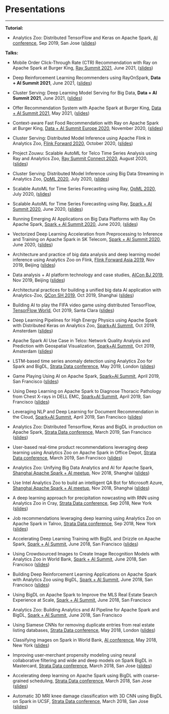 # Presentations
---

**Tutorial:**

- Analytics Zoo: Distributed TensorFlow and Keras on Apache Spark, [AI conference](https://conferences.oreilly.com/artificial-intelligence/ai-ca-2019/public/schedule/detail/77069), Sep 2019, San Jose ([slides](https://github.com/analytics-zoo/analytics-zoo.github.io/blob/master/presentations/Tutorial%20Analytics%20ZOO.pdf))

**Talks:**

- Mobile Order Click-Through Rate (CTR) Recommendation with Ray on Apache Spark at Burger King, [Ray Summit 2021](https://www.anyscale.com/events/2021/06/22/mobile-order-click-through-rate-ctr-recommendation-with-ray-on-apache-spark-at-burger-king), June 2021, ([slides](https://files.speakerdeck.com/presentations/1870110b5adf4bfc8f0c76255a417f09/Kai_Huang_and_Luyang_Wang.pdf))

- Deep Reinforcement Learning Recommenders using RayOnSpark, **Data + AI Summit 2021**, June 2021, ([slides](https://github.com/analytics-zoo/analytics-zoo.github.io/blob/master/presentations/210527DeepReinforcementLearningRecommendersUsingRayOnSpark2.pdf))

- Cluster Serving: Deep Learning Model Serving for Big Data, **Data + AI Summit 2021**, June 2021, ([slides](https://github.com/analytics-zoo/analytics-zoo.github.io/blob/master/presentations/210526Cluster-Serving.pdf))

- Offer Recommendation System with Apache Spark at Burger King, [Data + AI Summit 2021](https://databricks.com/session_na21/offer-recommendation-system-with-apache-spark-at-burger-king), May 2021, ([slides](https://github.com/analytics-zoo/analytics-zoo.github.io/blob/master/presentations/20210526Offer%20Recommendation.pdf))

- Context-aware Fast Food Recommendation with Ray on Apache Spark at Burger King, [Data + AI Summit Europe 2020](https://databricks.com/session_eu20/context-aware-fast-food-recommendation-with-ray-on-apache-spark-at-burger-king), November 2020, ([slides](https://github.com/analytics-zoo/analytics-zoo.github.io/blob/master/presentations/1118%20Context-aware%20Fast%20Food%20Recommendation%20with%20Ray%20on%20Apache%20Spark%20at%20Burger%20King.pdf))

- Cluster Serving: Distributed Model Inference using Apache Flink in Analytics Zoo, [Flink Forward 2020](https://www.flink-forward.org/global-2020/conference-program#cluster-serving--distributed-model-inference-using-apache-flink-in-analytics-zoo), October 2020, ([slides](https://github.com/analytics-zoo/analytics-zoo.github.io/blob/master/presentations/1020%20Cluster%20Serving%20Distributed%20Model%20Inference%20using%20Apache%20Flink%20in%20Analytics%20Zoo%20.pdf))

- Project Zouwu: Scalable AutoML for Telco Time Series Analysis using Ray and Analytics Zoo, [Ray Summit Connect 2020](https://anyscale.com/blog/videos-and-slides-for-the-fourth-ray-summit-connect-august-12-2020/), August 2020, ([slides](https://anyscale.com/wp-content/uploads/2020/08/Ding-Ding-Connect-slides.pdf))

- Cluster Serving: Distributed Model Inference using Big Data Streaming in Analytics Zoo, [OpML 2020](https://www.usenix.org/conference/opml20/presentation/song), July 2020, ([slides](https://www.usenix.org/sites/default/files/conference/protected-files/opml20_talks_43_slides_song.pdf))

- Scalable AutoML for Time Series Forecasting using Ray, [OpML 2020](https://www.usenix.org/conference/opml20/presentation/huang), July 2020, ([slides](https://www.usenix.org/sites/default/files/conference/protected-files/opml20_talks_84_slides_huang.pdf))

- Scalable AutoML for Time Series Forecasting using Ray, [Spark + AI Summit 2020](https://databricks.com/session_na20/scalable-automl-for-time-series-forecasting-using-ray), June 2020, ([slides](https://www.slideshare.net/databricks/scalable-automl-for-time-series-forecasting-using-ray))

- Running Emerging AI Applications on Big Data Platforms with Ray On Apache Spark, [Spark + AI Summit 2020](https://databricks.com/session_na20/running-emerging-ai-applications-on-big-data-platforms-with-ray-on-apache-spark), June 2020, ([slides](https://www.slideshare.net/databricks/running-emerging-ai-applications-on-big-data-platforms-with-ray-on-apache-spark))

- Vectorized Deep Learning Acceleration from Preprocessing to Inference and Training on Apache Spark in SK Telecom, [Spark + AI Summit 2020](https://databricks.com/session_na20/vectorized-deep-learning-acceleration-from-preprocessing-to-inference-and-training-on-apache-spark-in-sk-telecom), June 2020, ([slides](https://www.slideshare.net/databricks/vectorized-deep-learning-acceleration-from-preprocessing-to-inference-and-training-on-apache-spark-in-sk-telecom?from_action=save))

- Architecture and practice of big data analysis and deep learning model inference using Analytics Zoo on Flink, [Flink Forward Asia 2019](https://developer.aliyun.com/special/ffa2019-conference?spm=a2c6h.13239638.0.0.21f27955PCNMUB#), Nov 2019, Beijing ([slides](https://github.com/analytics-zoo/analytics-zoo.github.io/blob/master/presentations/Architecture%20and%20practice%20of%20big%20data%20analysis%20and%20deep%20learning%20model%20inference%20using%20Analytics%20Zoo%20on%20Flink(FFA2019)%20.pdf))

- Data analysis + AI platform technology and case studies, [AICon BJ 2019](https://aicon.infoq.cn/2019/beijing/), Nov 2019, Beijing ([slides](https://github.com/analytics-zoo/analytics-zoo.github.io/blob/master/presentations/AICON%20AZ%20Cluster%20Serving%20Beijing%20Qiyuan_v5.pdf))

- Architectural practices for building a unified big data AI application with Analytics-Zoo, [QCon SH 2019](https://qcon.infoq.cn/2019/shanghai/presentation/1921), Oct 2019, Shanghai ([slides](https://github.com/analytics-zoo/analytics-zoo.github.io/blob/master/presentations/Architectural%20practices%20for%20building%20a%20unified%20big%20data%20AI%20application%20with%20Analytics-Zoo.pdf))

- Building AI to play the FIFA video game using distributed TensorFlow, [TensorFlow World](https://conferences.oreilly.com/tensorflow/tf-ca/public/schedule/detail/78309), Oct 2019, Santa Clara ([slides](https://github.com/analytics-zoo/analytics-zoo.github.io/blob/master/presentations/Building%20AI%20to%20play%20the%20FIFA%20video%20game%20using%20distributed%20TensorFlow.pdf))

- Deep Learning Pipelines for High Energy Physics using Apache Spark with Distributed Keras on Analytics Zoo, [Spark+AI Summit](https://databricks.com/session_eu19/deep-learning-pipelines-for-high-energy-physics-using-apache-spark-with-distributed-keras-on-analytics-zoo), Oct 2019, Amsterdam ([slides](https://www.slideshare.net/databricks/deep-learning-pipelines-for-high-energy-physics-using-apache-spark-with-distributed-keras-on-analytics-zoo))

- Apache Spark AI Use Case in Telco: Network Quality Analysis and Prediction with Geospatial Visualization, [Spark+AI Summit](https://databricks.com/session_eu19/apache-spark-ai-use-case-in-telco-network-quality-analysis-and-prediction-with-geospatial-visualization), Oct 2019, Amsterdam ([slides](https://www.slideshare.net/databricks/apache-spark-ai-use-case-in-telco-network-quality-analysis-and-prediction-with-geospatial-visualization))

- LSTM-based time series anomaly detection using Analytics Zoo for Spark and BigDL, [Strata Data conference](https://conferences.oreilly.com/strata/strata-eu/public/schedule/detail/74077), May 2019, London ([slides](https://cdn.oreillystatic.com/en/assets/1/event/292/LSTM-based%20time%20series%20anomaly%20detection%20using%20Analytics%20Zoo%20for%20Spark%20and%20BigDL%20Presentation.pptx))

- Game Playing Using AI on Apache Spark, [Spark+AI Summit](https://databricks.com/session/game-playing-using-ai-on-apache-spark), April 2019, San Francisco ([slides](https://github.com/analytics-zoo/analytics-zoo.github.io/blob/master/presentations/game-playing-using-ai-on-apache-spark.pdf))

- Using Deep Learning on Apache Spark to Diagnose Thoracic Pathology from Chest X-rays in DELL EMC, [Spark+AI Summit](https://databricks.com/session/using-deep-learning-on-apache-spark-to-diagnose-thoracic-pathology-from-chest-x-rays), April 2019, San Francisco ([slides](https://github.com/analytics-zoo/analytics-zoo.github.io/blob/master/presentations/Using%20Deep%20Learning%20on%20Apache%20Spark%20to%20diagnose%20thoracic%20pathology%20from%20.._.pdf))

- Leveraging NLP and Deep Learning for Document Recommendation in the Cloud, [Spark+AI Summit](https://databricks.com/session/leveraging-nlp-and-deep-learning-for-document-recommendations-in-the-cloud), April 2019, San Francisco ([slides](https://github.com/analytics-zoo/analytics-zoo.github.io/blob/master/presentations/Leveraging%20NLP%20and%20Deep%20Learning%20for%20Document%20Recommendation%20in%20the%20Cloud.pdf))

- Analytics Zoo: Distributed Tensorflow, Keras and BigDL in production on Apache Spark, [Strata Data conference](https://conferences.oreilly.com/strata/strata-ca/public/schedule/detail/72802), March 2019, San Francisco ([slides](https://github.com/analytics-zoo/analytics-zoo.github.io/blob/master/presentations/Analytics%20Zoo-Distributed%20Tensorflow%2C%20Keras%20and%20BigDL%20in%20production%20on%20Apache%20Spark.pdf))

- User-based real-time product recommendations leveraging deep learning using Analytics Zoo on Apache Spark in Office Depot, [Strata Data conference](https://conferences.oreilly.com/strata/strata-ca/public/schedule/detail/73079), March 2019, San Francisco ([slides](https://github.com/analytics-zoo/analytics-zoo.github.io/blob/master/presentations/User-based%20real-time%20product%20recommendations%20leveraging%20deep%20learning%20using%20Analytics%20Zoo%20on%20Apache%20Spark%20and%20BigDL%20Presentation.pdf))

- Analytics Zoo: Unifying Big Data Analytics and AI for Apache Spark, [Shanghai Apache Spark + AI meetup](https://www.meetup.com/Shanghai-Apache-Spark-AI-Meetup/events/255788956/), Nov 2018, Shanghai ([slides](https://github.com/analytics-zoo/analytics-zoo.github.io/blob/master/presentations/Analytics%20Zoo-Unifying%20Big%20Data%20Analytics%20and%20AI%20for%20Apache%20Spark.pdf))

- Use Intel Analytics Zoo to build an intelligent QA Bot for Microsoft Azure, [Shanghai Apache Spark + AI meetup](https://www.meetup.com/Shanghai-Apache-Spark-AI-Meetup/events/255788956/), Nov 2018, Shanghai ([slides](https://github.com/analytics-zoo/analytics-zoo.github.io/blob/master/presentations/Use%20Intel%20Analytics%20Zoo%20to%20build%20an%20intelligent%20QA%20Bot%20for%20Microsoft%20Azure.pdf))

- A deep learning approach for precipitation nowcasting with RNN using Analytics Zoo in Cray, [Strata Data conference](https://conferences.oreilly.com/strata/strata-ny-2018/public/schedule/detail/69413), Sep 2018, New York ([slides](https://github.com/analytics-zoo/analytics-zoo.github.io/blob/master/presentations/A%20deep%20learning%20approach%20for%20precipitation%20nowcasting%20with%20RNN%20using%20Analytics%20Zoo%20on%20BigDL.pdf))

- Job recommendations leveraging deep learning using Analytics Zoo on Apache Spark in Talroo, [Strata Data conference](https://conferences.oreilly.com/strata/strata-ny-2018/public/schedule/detail/69113), Sep 2018, New York ([slides](https://cdn.oreillystatic.com/en/assets/1/event/278/Job%20recommendations%20leveraging%20deep%20learning%20using%20Analytics%20Zoo%20on%20Apache%20Spark%20and%20BigDL%20Presentation.pdf))

- Accelerating Deep Learning Training with BigDL and Drizzle on Apache Spark, [Spark + AI Summit](https://databricks.com/session/accelerating-deep-learning-training-with-bigdl-and-drizzle-on-apache-spark), June 2018, San Francisco ([slides](https://github.com/analytics-zoo/analytics-zoo.github.io/blob/master/presentations/Accelerating%20deep%20learning%20on%20apache%20spark%20Using%20BigDL%20with%20coarse-grained%20scheduling.pdf))

- Using Crowdsourced Images to Create Image Recognition Models with Analytics Zoo in World Bank, [Spark + AI Summit](https://databricks.com/session/using-crowdsourced-images-to-create-image-recognition-models-with-bigdl), June 2018, San Francisco ([slides](https://github.com/analytics-zoo/analytics-zoo.github.io/blob/master/presentations/Using%20Crowdsourced%20Images%20to%20Create%20Image%20Recognition%20Models%20with%20Analytics%20Zoo%20using%20BigDL.pdf))

- Building Deep Reinforcement Learning Applications on Apache Spark with Analytics Zoo using BigDL, [Spark + AI Summit](https://databricks.com/session/building-deep-reinforcement-learning-applications-on-apache-spark-using-bigdl), June 2018, San Francisco ([slides](https://github.com/analytics-zoo/analytics-zoo.github.io/blob/master/presentations/Building%20Deep%20Reinforcement%20Learning%20Applications%20on%20Apache%20Spark%20with%20Analytics%20Zoo%20using%20BigDL.pdf))

- Using BigDL on Apache Spark to Improve the MLS Real Estate Search Experience at Scale, [Spark + AI Summit](https://databricks.com/session/using-bigdl-on-apache-spark-to-improve-the-mls-real-estate-search-experience-at-scale), June 2018, San Francisco

- Analytics Zoo: Building Analytics and AI Pipeline for Apache Spark and BigDL, [Spark + AI Summit](https://databricks.com/session/analytics-zoo-building-analytics-and-ai-pipeline-for-apache-spark-and-bigdl), June 2018, San Francisco

- Using Siamese CNNs for removing duplicate entries from real estate listing databases, [Strata Data conference](https://conferences.oreilly.com/strata/strata-eu-2018/public/schedule/detail/65518), May 2018, London ([slides](https://cdn.oreillystatic.com/en/assets/1/event/267/Using%20Siamese%20CNNs%20for%20removing%20duplicate%20entries%20from%20real%20estate%20listing%20databases%20Presentation.pdf))

- Classifying images on Spark in World Bank, [AI conference](https://conferences.oreilly.com/artificial-intelligence/ai-ny-2018/public/schedule/detail/64939), May 2018, New York ([slides](https://cdn.oreillystatic.com/en/assets/1/event/280/Classifying%20images%20in%20Spark%20Presentation.pdf))

- Improving user-merchant propensity modeling using neural collaborative filtering and wide and deep models on Spark BigDL in Mastercard, [Strata Data conference](https://conferences.oreilly.com/strata/strata-ca-2018/public/schedule/detail/63897), March 2018, San Jose ([slides](https://cdn.oreillystatic.com/en/assets/1/event/269/Improving%20user-merchant%20propensity%20modeling%20using%20neural%20collaborative%20filtering%20and%20wide%20and%20deep%20models%20on%20Spark%20BigDL%20at%20scale%20Presentation.pdf))

- Accelerating deep learning on Apache Spark using BigDL with coarse-grained scheduling, [Strata Data conference](https://conferences.oreilly.com/strata/strata-ca-2018/public/schedule/detail/63960), March 2018, San Jose ([slides](https://cdn.oreillystatic.com/en/assets/1/event/269/Accelerating%20deep%20learning%20on%20Apache%20Spark%20using%20BigDL%20with%20coarse-grained%20scheduling%20Presentation.pptx))

- Automatic 3D MRI knee damage classification with 3D CNN using BigDL on Spark in UCSF, [Strata Data conference](https://conferences.oreilly.com/strata/strata-ca-2018/public/schedule/detail/64023), March 2018, San Jose ([slides](https://cdn.oreillystatic.com/en/assets/1/event/269/Automatic%203D%20MRI%20knee%20damage%20classification%20with%203D%20CNN%20using%20BigDL%20on%20Spark%20Presentation.pdf))


